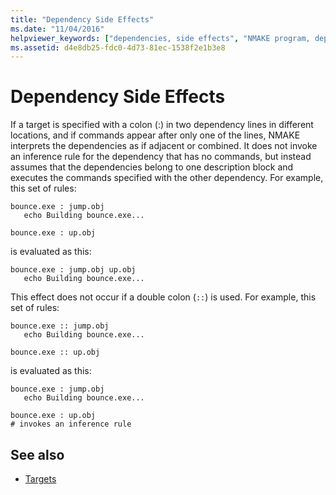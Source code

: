 ```yaml
---
title: "Dependency Side Effects"
ms.date: "11/04/2016"
helpviewer_keywords: ["dependencies, side effects", "NMAKE program, dependents"]
ms.assetid: d4e8db25-fdc0-4d73-81ec-1538f2e1b3e8
---
```

# Dependency Side Effects

If a target is specified with a colon (:) in two dependency lines in different locations, and if commands appear after only one of the lines, NMAKE interprets the dependencies as if adjacent or combined. It does not invoke an inference rule for the dependency that has no commands, but instead assumes that the dependencies belong to one description block and executes the commands specified with the other dependency. For example, this set of rules:

```Output
bounce.exe : jump.obj
   echo Building bounce.exe...

bounce.exe : up.obj
```

is evaluated as this:

```Output
bounce.exe : jump.obj up.obj
   echo Building bounce.exe...
```

This effect does not occur if a double colon (`::`) is used. For example, this set of rules:

```Output
bounce.exe :: jump.obj
   echo Building bounce.exe...

bounce.exe :: up.obj
```

is evaluated as this:

```Output
bounce.exe : jump.obj
   echo Building bounce.exe...

bounce.exe : up.obj
# invokes an inference rule
```

## See also

- [Targets](../build/targets.md)
